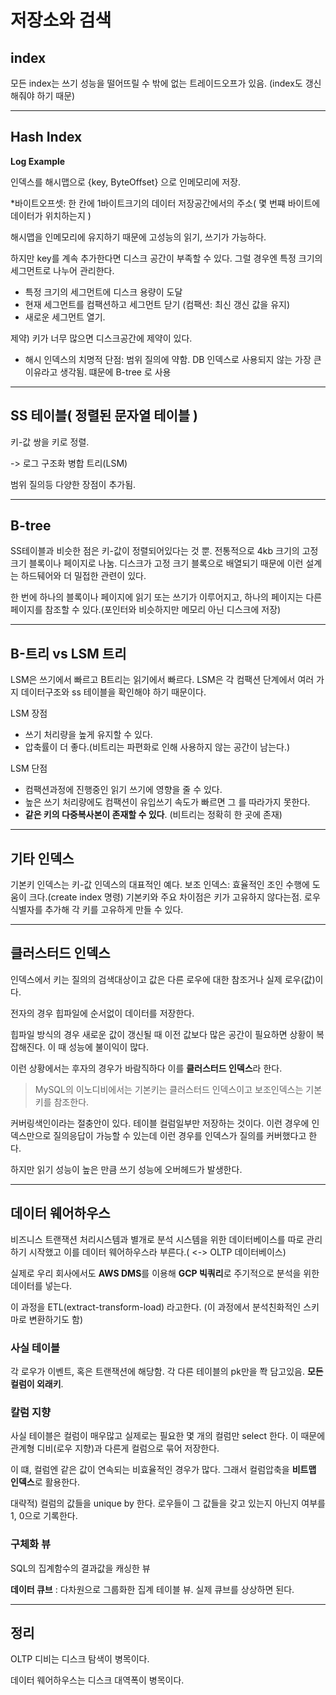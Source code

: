 # 저장소와 검색

## index

모든 index는 쓰기 성능을 떨어뜨릴 수 밖에 없는 트레이드오프가 있음. (index도 갱신해줘야 하기 때문)

---

## Hash Index

**Log Example**

인덱스를 해시맵으로 {key, ByteOffset} 으로 인메모리에 저장.

\*바이트오프셋: 한 칸에 1바이트크기의 데이터 저장공간에서의 주소( 몇 번쨰 바이트에 데이터가 위치하는지 )

해시맵을 인메모리에 유지하기 때문에 고성능의 읽기, 쓰기가 가능하다.

하지만 key를 계속 추가한다면 디스크 공간이 부족할 수 있다.
그럴 경우엔 특정 크기의 세그먼트로 나누어 관리한다.

- 특정 크기의 세그먼트에 디스크 용량이 도달
- 현재 세그먼트를 컴팩션하고 세그먼트 닫기 (컴팩션: 최신 갱신 값을 유지)
- 새로운 세그먼트 열기.

제약) 키가 너무 많으면 디스크공간에 제약이 있다.

- 해시 인덱스의 치명적 단점: 범위 질의에 약함. DB 인덱스로 사용되지 않는 가장 큰 이유라고 생각됨. 떄문에 B-tree 로 사용

---

## SS 테이블( 정렬된 문자열 테이블 )

키-값 쌍을 키로 정렬.

-> 로그 구조화 병합 트리(LSM)

범위 질의등 다양한 장점이 추가됨.

---

## B-tree

SS테이블과 비슷한 점은 키-값이 정렬되어있다는 것 뿐.
전통적으로 4kb 크기의 고정 크기 블록이나 페이지로 나눔. 디스크가 고정 크기 블록으로 배열되기 때문에 이런 설계는 하드뒈어와 더 밀접한 관련이 있다.

한 번에 하나의 블록이나 페이지에 읽기 또는 쓰기가 이루어지고, 하나의 페이지는 다른 페이지를 참조할 수 있다.(포인터와 비슷하지만 메모리 아닌 디스크에 저장)

---

## B-트리 vs LSM 트리

LSM은 쓰기에서 빠르고 B트리는 읽기에서 빠르다.
LSM은 각 컴팩션 단계에서 여러 가지 데이터구조와 ss 테이블을 확인해야 하기 때문이다.

LSM 장점

- 쓰기 처리량을 높게 유지할 수 있다.
- 압축률이 더 좋다.(비트리는 파편화로 인해 사용하지 않는 공간이 남는다.)

LSM 단점

- 컴팩션과정에 진행중인 읽기 쓰기에 영향을 줄 수 있다.
- 높은 쓰기 처리량에도 컴팩션이 유입쓰기 속도가 빠르면 그 를 따라가지 못한다.
- **같은 키의 다중복사본이 존재할 수 있다**. (비트리는 정확히 한 곳에 존재)

---

## 기타 인덱스

기본키 인덱스는 키-값 인덱스의 대표적인 예다.
보조 인덱스: 효율적인 조인 수행에 도움이 크다.(create index 명령)
기본키와 주요 차이점은 키가 고유하지 않다는점. 로우 식별자를 추가해 각 키를 고유하게 만들 수 있다.

---

## 클러스터드 인덱스

인덱스에서 키는 질의의 검색대상이고 값은 다른 로우에 대한 참조거나 실제 로우(값)이다.

전자의 경우 힙파일에 순서없이 데이터를 저장한다.

힙파일 방식의 경우 새로운 값이 갱신될 때 이전 값보다 많은 공간이 필요하면 상황이 복잡해진다.
이 때 성능에 불이익이 많다.

이런 상황에서는 후자의 경우가 바람직하다 이를 **클러스터드 인덱스**라 한다.

> MySQL의 이노디비에서는 기본키는 클러스터드 인덱스이고 보조인덱스는 기본키를 참조한다.

커버링색인이라는 절충안이 있다. 테이블 컬럼일부만 저장하는 것이다.
이런 경우에 인덱스만으로 질의응답이 가능할 수 있는데 이런 경우를 인덱스가 질의를 커버했다고 한다.

하지만 읽기 성능이 높은 만큼 쓰기 성능에 오버헤드가 발생한다.

---

## 데이터 웨어하우스

비즈니스 트랜잭션 처리시스템과 별개로 분석 시스템을 위한 데이터베이스를 따로 관리하기 시작했고 이를 데이터 웨어하우스라 부른다.( <-> OLTP 데이터베이스)

실제로 우리 회사에서도 **AWS DMS**를 이용해 **GCP 빅쿼리**로 주기적으로 분석을 위한 데이터를 넣는다.

이 과정을 ETL(extract-transform-load) 라고한다. (이 과정에서 분석친화적인 스키마로 변환하기도 함)

### 사실 테이블

각 로우가 이벤트, 혹은 트랜잭션에 해당함. 각 다른 테이블의 pk만을 쫙 담고있음.
**모든 컬럼이 외래키**.

### 칼럼 지향

사실 테이블은 컬럼이 매우많고 실제로는 필요한 몇 개의 컬럼만 select 한다.
이 때문에 관계형 디비(로우 지향)과 다른게 컬럼으로 묶어 저장한다.

이 떄, 컬럼엔 같은 값이 연속되는 비효율적인 경우가 많다.
그래서 컬럼압축을 **비트맵 인덱스**로 활용한다.

대략적)
컬럼의 값들을 unique by 한다.
로우들이 그 값들을 갖고 있는지 아닌지 여부를 1, 0으로 기록한다.

### 구체화 뷰

SQL의 집계함수의 결과값을 캐싱한 뷰

**데이터 큐브** : 다차원으로 그룹화한 집계 테이블 뷰. 실제 큐브를 상상하면 된다.

---

## 정리

OLTP 디비는 디스크 탐색이 병목이다.

데이터 웨어하우스는 디스크 대역폭이 병목이다.
